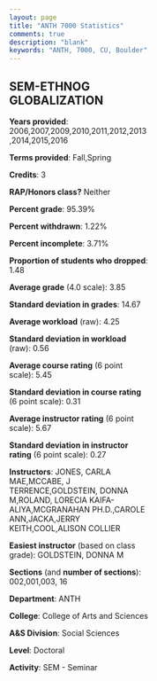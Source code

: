 ```yaml
---
layout: page
title: "ANTH 7000 Statistics"
comments: true
description: "blank"
keywords: "ANTH, 7000, CU, Boulder"
--- 
```

<head>
<script src="https://ajax.googleapis.com/ajax/libs/jquery/2.1.3/jquery.min.js"></script>
<script src="https://dl.dropboxusercontent.com/s/pc42nxpaw1ea4o9/highcharts.js?dl=0"></script>
<!-- <script src="../assets/js/highcharts.js"></script> -->
<style type="text/css">@font-face {
	font-family: "Bebas Neue";
	src: url(https://www.filehosting.org/file/details/544349/BebasNeue%20Regular.otf) format("opentype");
	}
	h1.Bebas { 
		font-family: "Bebas Neue", Verdana, Tahoma;
	}
</style>
</head>
<body>
	<div id="container" style="float: right; width: 45%; height: 88%; margin-left: 2.5%; margin-right: 2.5%;"></div>
	<script language="JavaScript">
		$(document).ready(function() {
		var chart = {type: 'column'};
		var title = {text: 'Grade Distribution'};
		var xAxis = {categories: ['A','B','C','D','F'],crosshair: true};
		var yAxis = {min: 0,title: {text: 'Percentage'}};
		var tooltip = {headerFormat: '<center><b><span style="font-size:20px">{point.key}</span></b></center>',
		               pointFormat: '<td style="padding:0"><b>{point.y:.1f}%</b></td>',
		               footerFormat: '</table>',shared: true,useHTML: true};
		var plotOptions = {column: {pointPadding: 0.0,borderWidth: 0}};  
		var credits = {enabled: false};var series= [{name: 'Percent',data: [90.0,8.42,1.58,0.0,0.0,]}];
		var json = {};
		json.chart = chart;
		json.title = title;
		json.tooltip = tooltip;
		json.xAxis = xAxis;
		json.yAxis = yAxis;  
		json.series = series;
		json.plotOptions = plotOptions;  
		json.credits = credits;
		$('#container').highcharts(json);
	});
	</script>
</body>
			   
## SEM-ETHNOG GLOBALIZATION

**Years provided**: 2006,2007,2009,2010,2011,2012,2013,2014,2015,2016

**Terms provided**: Fall,Spring

**Credits**: 3

**RAP/Honors class?** Neither

**Percent grade**: 95.39%

**Percent withdrawn**: 1.22%

**Percent incomplete**: 3.71%

**Proportion of students who dropped**: 1.48

**Average grade** (4.0 scale): 3.85

**Standard deviation in grades**: 14.67

**Average workload** (raw): 4.25

**Standard deviation in workload** (raw): 0.56

**Average course rating** (6 point scale): 5.45

**Standard deviation in course rating** (6 point scale): 0.31

**Average instructor rating** (6 point scale): 5.67

**Standard deviation in instructor rating** (6 point scale): 0.27

**Instructors**: JONES, CARLA MAE,MCCABE, J TERRENCE,GOLDSTEIN, DONNA M,ROLAND, LORECIA KAIFA-ALIYA,MCGRANAHAN PH.D.,CAROLE ANN,JACKA,JERRY KEITH,COOL,ALISON COLLIER

**Easiest instructor** (based on class grade): GOLDSTEIN, DONNA M

**Sections** (and **number of sections**): 002,001,003, 16

**Department**: ANTH

**College**: College of Arts and Sciences

**A&S Division**: Social Sciences

**Level**: Doctoral

**Activity**: SEM - Seminar